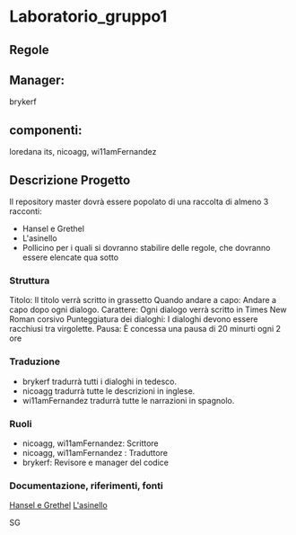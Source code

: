 # Laboratorio_gruppo1

## Regole

## Manager: 
brykerf
## componenti: 
loredana its, nicoagg, wi11amFernandez

## Descrizione Progetto
Il repository master dovrà essere popolato di una raccolta di almeno 3 racconti: 
- Hansel e Grethel
- L'asinello
- Pollicino
per i quali si dovranno stabilire delle regole, che dovranno essere elencate qua sotto

### Struttura
Titolo: Il titolo verrà scritto in grassetto
Quando andare a capo: Andare a capo dopo ogni dialogo.
Carattere: Ogni dialogo verrà scritto in Times New Roman corsivo
Punteggiatura dei dialoghi: I dialoghi devono essere racchiusi tra virgolette.
Pausa: È concessa una pausa di 20 minurti ogni 2 ore

### Traduzione
- brykerf tradurrà tutti i dialoghi in tedesco.
- nicoagg tradurrà tutte le descrizioni in inglese.
- wi11amFernandez tradurrà tutte le narrazioni in spagnolo.

### Ruoli
- nicoagg, wi11amFernandez: Scrittore
- nicoagg, wi11amFernandez : Traduttore
- brykerf: Revisore e manager del codice

### Documentazione, riferimenti, fonti
[Hansel e Grethel](https://www.grimmstories.com/it/grimm_fiabe/hansel_e_grethel)
[L'asinello](https://www.grimmstories.com/it/grimm_fiabe/asinello)

SG